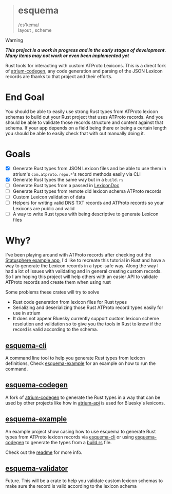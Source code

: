 > # esquema
> /es'kema/ \
> layout , scheme

> [!WARNING]
> ***This project is a work in progress and in the early stages of development. Many items may not work or even been
implemented yet***

Rust tools for interacting with custom ATProto Lexicons.
This is a direct fork of [atrium-codegen](https://github.com/sugyan/atrium/tree/main/lexicon/atrium-codegen), any code
generation and parsing of the JSON Lexicon records are thanks to that project and their efforts.

# End Goal

You should be able to easily use strong Rust types from ATProto lexicon schemas to build out your Rust project that uses ATProto records. And you should be able to validate those records structure and content against that schema. If your app depends on a field being there or being a certain length you should be able to easily check that with out manually doing it.



# Goals

- [x] Generate Rust types from JSON Lexicon files and be able to use them in atrium's `com.atproto.repo.*`'s record
  methods easily via CLI
- [x] Generate Rust types the same way but in a `build.rs`
- [ ] Generate Rust types from a passed in [LexiconDoc](https://github.com/sugyan/atrium/blob/f162f815a04b5ecb0421b390d521c883c41d5f75/lexicon/atrium-lex/src/lib.rs#L16)
- [ ] Generate Rust types from remote did lexicon schema ATProto records
- [ ] Custom Lexicon validation of data
- [ ] Helpers for writing valid DNS TXT records and ATProto records so your Lexicons are public and valid
- [ ] A way to write Rust types with being descriptive to generate Lexicon files

# Why?

I've been playing around with ATProto records after checking out
the [Statusphere example app](https://atproto.com/guides/applications), I'd like to recreate this tutorial in Rust and
have a way to generate the Lexicon records in a type-safe way. Along the way I had a lot of issues with validating and
in general creating custom records. So I am hoping this project will help others with an easier API to validate ATProto
records and create them when using rust

Some problems these crates will try to solve

- Rust code generation from lexicon files for Rust types
- Serializing and deserializing those Rust ATProto record types easily for use in atrium
- It does not appear Bluesky currently support custom lexicon scheme resolution and validation so to give you the tools
  in Rust to know if the record is valid according to the schema.

## [esquema-cli](./esquema-cli)

A command line tool to help you generate Rust types from lexicon definitions,
Check [esquema-example](#esquema-example) for an example on how to run the command.

## [esquema-codegen](./esquema-codegen)

A fork of [atrium-codegen](https://github.com/sugyan/atrium/tree/main/lexicon/atrium-codegen) to generate the Rust types
in a way that can be used by other projects like how
in [atrium-api](https://github.com/sugyan/atrium/tree/main/atrium-api/src) is used for Bluesky's lexicons.

## [esquema-example](./esquema-example)
An example project show casing how to use esquema to generate Rust types from ATProto lexicon records via [esquema-cli](./esquema-cli/) or using [esquema-codegen](./esquema-codegen/) to generate the types from a [build.rs](./esquema-example/build.rs) file.


Check out the [readme](./esquema-example/README.md) for more info.

## [esquema-validator](./esquema-validator)

Future. This will be a crate to help you validate custom lexicon schemas to make sure the record is valid according to
the lexicon schema